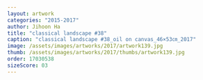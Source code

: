 ```yaml
---
layout: artwork
categories: "2015-2017"
author: Jihoon Ha
title: "classical landscape #38"
caption: "classical landscape #38_oil on canvas_46×53㎝_2017"
image: /assets/images/artworks/2017/artwork139.jpg
thumb: /assets/images/artworks/2017/thumbs/artwork139.jpg
order: 17030538
sizeScore: 03
---
```

